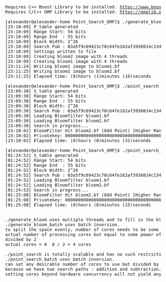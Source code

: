 <pre>
Requires C++ Boost Library to be installed. <a href="https://www.boost.org">https://www.boost.org</a>
Requires C/C++ GMP Library to be installed. <a href="https://gmplib.org">https://gmplib.org</a>

[alexander@alexander-home Point_Search_GMP]$ ./generate_bloom
[23:10:09] P_table generated
[23:10:09] Range Start: 54 bits
[23:10:09] Range End  : 55 bits
[23:10:09] Block Width: 2^26
[23:10:09] Search Pub : 03a5f9c69423c70c64fe162af3936014c1346978dccd681fa06a18edaa24e3f7d5
[23:10:09] Settings written to file
[23:10:09] Creating bloom2 image with 4 threads
[23:10:09] Creating bloom1 image with 4 threads
[23:11:24] Writing bloom1 image to bloom1.bf
[23:11:25] Writing bloom2 image to bloom2.bf
[23:11:25] Elapsed time: (0)hours (1)minutes (16)seconds

[alexander@alexander-home Point_Search_GMP]$ ./point_search
[23:09:30] S_table generated
[23:09:30] Range Start: 54 bits
[23:09:30] Range End  : 55 bits
[23:09:30] Block Width: 2^26
[23:09:30] Search Pub : 03a5f9c69423c70c64fe162af3936014c1346978dccd681fa06a18edaa24e3f7d5
[23:09:30] Loading Bloomfilter bloom1.bf
[23:09:30] Loading Bloomfilter bloom2.bf
[23:09:30] Search in progress...
[23:10:02] BloomFilter Hit bloom2.bf (Odd Point) [Higher Range Half]
[23:10:02] Privatekey: 0000000000000000000000000000000000000000000000000069fb4a3e8205d5
[23:10:02] Elapsed time: (0)hours (0)minutes (31)seconds

[alexander@alexander-home Point_Search_GMP]$ ./point_search_batch
[01:24:52] S_table generated
[01:24:52] Range Start: 54 bits
[01:24:52] Range End  : 55 bits
[01:24:52] Block Width: 2^26
[01:24:52] Search Pub : 03a5f9c69423c70c64fe162af3936014c1346978dccd681fa06a18edaa24e3f7d5
[01:24:52] Loading Bloomfilter bloom1.bf
[01:24:52] Loading Bloomfilter bloom2.bf
[01:24:53] Search in progress...
[01:25:08] BloomFilter Hit bloom2.bf (Odd Point) [Higher Range Half]
[01:25:08] Privatekey: 0000000000000000000000000000000000000000000000000069fb4a3e8205d5
[01:25:08] Elapsed time: (0)hours (0)minutes (15)seconds


./generate_bloom uses multiple threads and to fill in the bloomfilter binary.
./generate_bloom_batch uses batch inversion.
to split the space evenly, number of cores needs to be some power of two value.
actual number of processing cores but equal to some power of two value(2,4,8,16,32,64,...)
divided by 2
actual cores = 8  8 / 2 = 4 cores

./point_search is totally scalable and has no such restriction.
./point_search_batch uses batch inversion.
can set any desirable number of cores to use but divided by 2.
because we have two search paths : addition and subtraction.
setting cores beyond hardware concurrency will not yield any additional performance.

</pre>
